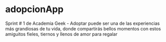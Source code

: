 # adopcionApp
Sprint # 1 de Academia Geek - Adoptar puede ser una de las experiencias más grandiosas de tu vida, donde compartirás bellos momentos con estos amiguitos fieles, tiernos y llenos de amor para regalar
